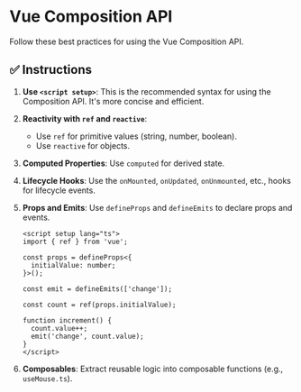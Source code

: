 
# Vue Composition API

Follow these best practices for using the Vue Composition API.

## ✅ **Instructions**

1.  **Use `<script setup>`**: This is the recommended syntax for using the Composition API. It's more concise and efficient.

2.  **Reactivity with `ref` and `reactive`**:
    -   Use `ref` for primitive values (string, number, boolean).
    -   Use `reactive` for objects.

3.  **Computed Properties**: Use `computed` for derived state.

4.  **Lifecycle Hooks**: Use the `onMounted`, `onUpdated`, `onUnmounted`, etc., hooks for lifecycle events.

5.  **Props and Emits**: Use `defineProps` and `defineEmits` to declare props and events.

    ```vue
    <script setup lang="ts">
    import { ref } from 'vue';

    const props = defineProps<{ 
      initialValue: number;
    }>();

    const emit = defineEmits(['change']);

    const count = ref(props.initialValue);

    function increment() {
      count.value++;
      emit('change', count.value);
    }
    </script>
    ```

6.  **Composables**: Extract reusable logic into composable functions (e.g., `useMouse.ts`).
